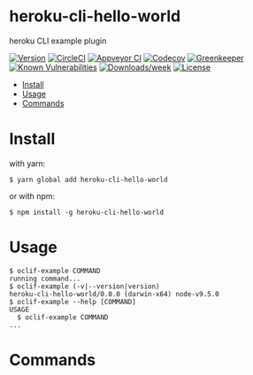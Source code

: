 heroku-cli-hello-world
======================

heroku CLI example plugin

[![Version](https://img.shields.io/npm/v/heroku-cli-hello-world.svg)](https://npmjs.org/package/heroku-cli-hello-world)
[![CircleCI](https://circleci.com/gh/jdxcode/heroku-cli-hello-world/tree/master.svg?style=shield)](https://circleci.com/gh/jdxcode/heroku-cli-hello-world/tree/master)
[![Appveyor CI](https://ci.appveyor.com/api/projects/status/github/jdxcode/heroku-cli-hello-world?branch=master&svg=true)](https://ci.appveyor.com/project/heroku/heroku-cli-hello-world/branch/master)
[![Codecov](https://codecov.io/gh/jdxcode/heroku-cli-hello-world/branch/master/graph/badge.svg)](https://codecov.io/gh/jdxcode/heroku-cli-hello-world)
[![Greenkeeper](https://badges.greenkeeper.io/jdxcode/heroku-cli-hello-world.svg)](https://greenkeeper.io/)
[![Known Vulnerabilities](https://snyk.io/test/github/jdxcode/heroku-cli-hello-world/badge.svg)](https://snyk.io/test/github/jdxcode/heroku-cli-hello-world)
[![Downloads/week](https://img.shields.io/npm/dw/heroku-cli-hello-world.svg)](https://npmjs.org/package/heroku-cli-hello-world)
[![License](https://img.shields.io/npm/l/heroku-cli-hello-world.svg)](https://github.com/jdxcode/heroku-cli-hello-world/blob/master/package.json)

<!-- toc -->
* [Install](#install)
* [Usage](#usage)
* [Commands](#commands)
<!-- tocstop -->
<!-- install -->
# Install

with yarn:
```
$ yarn global add heroku-cli-hello-world
```

or with npm:
```
$ npm install -g heroku-cli-hello-world
```
<!-- installstop -->
<!-- usage -->
# Usage

```sh-session
$ oclif-example COMMAND
running command...
$ oclif-example (-v|--version|version)
heroku-cli-hello-world/0.0.0 (darwin-x64) node-v9.5.0
$ oclif-example --help [COMMAND]
USAGE
  $ oclif-example COMMAND
...
```
<!-- usagestop -->
<!-- commands -->
# Commands
<!-- commandsstop -->
